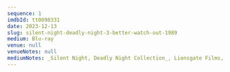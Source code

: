 ```yaml
---
sequence: 1
imdbId: tt0098331
date: 2023-12-13
slug: silent-night-deadly-night-3-better-watch-out-1989
medium: Blu-ray
venue: null
venueNotes: null
mediumNotes: _Silent Night, Deadly Night Collection_, Lionsgate Films, 2022
---
```


